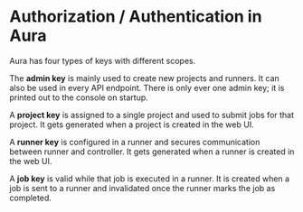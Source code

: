 # Authorization / Authentication in Aura

Aura has four types of keys with different scopes.

The **admin key** is mainly used to create new projects and runners.
It can also be used in every API endpoint.
There is only ever one admin key; it is printed out to the console on startup.

A **project key** is assigned to a single project and used to submit jobs for that project.
It gets generated when a project is created in the web UI.

A **runner key** is configured in a runner and secures communication between runner and controller.
It gets generated when a runner is created in the web UI.

A **job key** is valid while that job is executed in a runner.
It is created when a job is sent to a runner and invalidated once the runner marks the job as completed.
